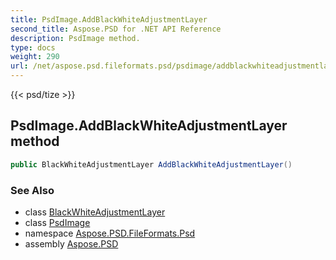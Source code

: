 ```yaml
---
title: PsdImage.AddBlackWhiteAdjustmentLayer
second_title: Aspose.PSD for .NET API Reference
description: PsdImage method. 
type: docs
weight: 290
url: /net/aspose.psd.fileformats.psd/psdimage/addblackwhiteadjustmentlayer/
---
```

{{< psd/tize >}}
## PsdImage.AddBlackWhiteAdjustmentLayer method

```csharp
public BlackWhiteAdjustmentLayer AddBlackWhiteAdjustmentLayer()
```

### See Also

* class [BlackWhiteAdjustmentLayer](../../../aspose.psd.fileformats.psd.layers.adjustmentlayers/blackwhiteadjustmentlayer/)
* class [PsdImage](../)
* namespace [Aspose.PSD.FileFormats.Psd](../../psdimage/)
* assembly [Aspose.PSD](../../../)


